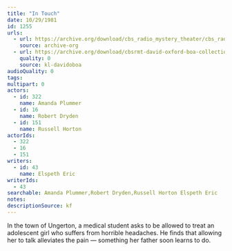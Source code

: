 ```yaml
---
title: "In Touch"
date: 10/29/1981
id: 1255
urls: 
  - url: https://archive.org/download/cbs_radio_mystery_theater/cbs_radio_mystery_theater-1251-1300.zip/cbs_radio_mystery_theater-1251-1300%2Fcbsrmt_1255_in_touch.mp3
    source: archive-org
  - url: https://archive.org/download/cbsrmt-david-oxford-boa-collection/CBSRMT-811029-1255-In-Touch-(32-22)-[2007]-{BoA}.mp3
    quality: 0
    source: kl-davidoboa
audioQuality: 0
tags: 
multipart: 0
actors:  
  - id: 322
    name: Amanda Plummer  
  - id: 16
    name: Robert Dryden  
  - id: 151
    name: Russell Horton
actorIds:  
  - 322  
  - 16  
  - 151
writers:  
  - id: 43
    name: Elspeth Eric
writerIds:  
  - 43
searchable: Amanda Plummer,Robert Dryden,Russell Horton Elspeth Eric
notes: 
descriptionSource: kf
---
```

In the town of Ungerton, a medical student asks to be allowed to treat an adolescent girl who suffers from horrible headaches. He finds that allowing her to talk alleviates the pain — something her father soon learns to do.